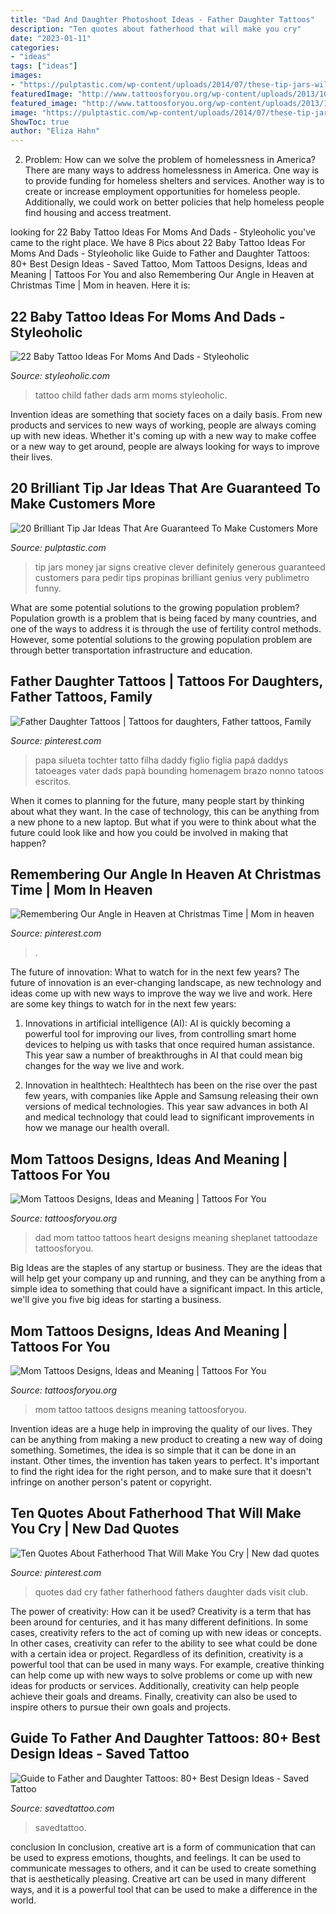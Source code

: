 ```yaml
---
title: "Dad And Daughter Photoshoot Ideas - Father Daughter Tattoos"
description: "Ten quotes about fatherhood that will make you cry"
date: "2023-01-11"
categories:
- "ideas"
tags: ["ideas"]
images:
- "https://pulptastic.com/wp-content/uploads/2014/07/these-tip-jars-will-definitely-get-money-4.jpg"
featuredImage: "http://www.tattoosforyou.org/wp-content/uploads/2013/10/Tattoo-Mom-604x1024.jpg"
featured_image: "http://www.tattoosforyou.org/wp-content/uploads/2013/10/Tattoo-Mom-604x1024.jpg"
image: "https://pulptastic.com/wp-content/uploads/2014/07/these-tip-jars-will-definitely-get-money-4.jpg"
ShowToc: true
author: "Eliza Hahn"
---
```



2. Problem:
How can we solve the problem of homelessness in America?
There are many ways to address homelessness in America. One way is to provide funding for homeless shelters and services. Another way is to create or increase employment opportunities for homeless people. Additionally, we could work on better policies that help homeless people find housing and access treatment.

	

		
looking for 22 Baby Tattoo Ideas For Moms And Dads - Styleoholic you've came to the right place. We have 8 Pics about 22 Baby Tattoo Ideas For Moms And Dads - Styleoholic like Guide to Father and Daughter Tattoos: 80+ Best Design Ideas - Saved Tattoo, Mom Tattoos Designs, Ideas and Meaning | Tattoos For You and also Remembering Our Angle in Heaven at Christmas Time | Mom in heaven. Here it is:
		
    
## 22 Baby Tattoo Ideas For Moms And Dads - Styleoholic

<img loading=lazy src="https://i.styleoholic.com/2017/01/Father-and-child-tattoo-on-the-arm.jpg" onerror="this.onerror=null;this.src='https://tse2.mm.bing.net/th?id=OIP.UjrGzzSfGrKRyKo2UM15QgAAAA&amp;pid=15.1';" alt="22 Baby Tattoo Ideas For Moms And Dads - Styleoholic">

_Source: styleoholic.com_

>tattoo child father dads arm moms styleoholic. 

	

Invention ideas are something that society faces on a daily basis. From new products and services to new ways of working, people are always coming up with new ideas. Whether it's coming up with a new way to make coffee or a new way to get around, people are always looking for ways to improve their lives. 

    
## 20 Brilliant Tip Jar Ideas That Are Guaranteed To Make Customers More

<img loading=lazy src="https://pulptastic.com/wp-content/uploads/2014/07/these-tip-jars-will-definitely-get-money-4.jpg" onerror="this.onerror=null;this.src='https://tse1.mm.bing.net/th?id=OIP.gy4816YkRdHKQXfoC6a4EAHaIl&amp;pid=15.1';" alt="20 Brilliant Tip Jar Ideas That Are Guaranteed To Make Customers More">

_Source: pulptastic.com_

>tip jars money jar signs creative clever definitely generous guaranteed customers para pedir tips propinas brilliant genius very publimetro funny. 

	

What are some potential solutions to the growing population problem?
Population growth is a problem that is being faced by many countries, and one of the ways to address it is through the use of fertility control methods. However, some potential solutions to the growing population problem are through better transportation infrastructure and education.

    
## Father Daughter Tattoos | Tattoos For Daughters, Father Tattoos, Family

<img loading=lazy src="https://i.pinimg.com/736x/e2/28/03/e228030251c258a9fd2875787ac8d572.jpg" onerror="this.onerror=null;this.src='https://tse1.mm.bing.net/th?id=OIP.jfSbahKtPEXK8RudFJbf4QHaLH&amp;pid=15.1';" alt="Father Daughter Tattoos | Tattoos for daughters, Father tattoos, Family">

_Source: pinterest.com_

>papa silueta tochter tatto filha daddy figlio figlia papá daddys tatoeages vater dads papà bounding homenagem brazo nonno tatoos escritos. 

	

When it comes to planning for the future, many people start by thinking about what they want. In the case of technology, this can be anything from a new phone to a new laptop. But what if you were to think about what the future could look like and how you could be involved in making that happen?

    
## Remembering Our Angle In Heaven At Christmas Time | Mom In Heaven

<img loading=lazy src="https://i.pinimg.com/736x/52/27/c4/5227c411cab22bbf1d1d9aedd1b97f2b--christmas-quotes-christmas-time.jpg" onerror="this.onerror=null;this.src='https://tse4.mm.bing.net/th?id=OIP.lNlKjXuNv4cO2AGvkLPc-gAAAA&amp;pid=15.1';" alt="Remembering Our Angle in Heaven at Christmas Time | Mom in heaven">

_Source: pinterest.com_

>. 

	

The future of innovation: What to watch for in the next few years?
The future of innovation is an ever-changing landscape, as new technology and ideas come up with new ways to improve the way we live and work. Here are some key things to watch for in the next few years: 
1. Innovations in artificial intelligence (AI): AI is quickly becoming a powerful tool for improving our lives, from controlling smart home devices to helping us with tasks that once required human assistance. This year saw a number of breakthroughs in AI that could mean big changes for the way we live and work. 

2. Innovation in healthtech: Healthtech has been on the rise over the past few years, with companies like Apple and Samsung releasing their own versions of medical technologies. This year saw advances in both AI and medical technology that could lead to significant improvements in how we manage our health overall. 


    
## Mom Tattoos Designs, Ideas And Meaning | Tattoos For You

<img loading=lazy src="http://www.tattoosforyou.org/wp-content/uploads/2013/10/Mom-and-Dad-Tattoos.jpg" onerror="this.onerror=null;this.src='https://tse1.mm.bing.net/th?id=OIP.oWZ-384ozdKOtbTMFtHh0gHaJ4&amp;pid=15.1';" alt="Mom Tattoos Designs, Ideas and Meaning | Tattoos For You">

_Source: tattoosforyou.org_

>dad mom tattoo tattoos heart designs meaning sheplanet tattoodaze tattoosforyou. 

	

Big Ideas are the staples of any startup or business. They are the ideas that will help get your company up and running, and they can be anything from a simple idea to something that could have a significant impact. In this article, we'll give you five big ideas for starting a business.

    
## Mom Tattoos Designs, Ideas And Meaning | Tattoos For You

<img loading=lazy src="http://www.tattoosforyou.org/wp-content/uploads/2013/10/Tattoo-Mom-604x1024.jpg" onerror="this.onerror=null;this.src='https://tse4.mm.bing.net/th?id=OIP.X-01ICbOJTeCsrXa2BzL2AHaMj&amp;pid=15.1';" alt="Mom Tattoos Designs, Ideas and Meaning | Tattoos For You">

_Source: tattoosforyou.org_

>mom tattoo tattoos designs meaning tattoosforyou. 

	

Invention ideas are a huge help in improving the quality of our lives. They can be anything from making a new product to creating a new way of doing something. Sometimes, the idea is so simple that it can be done in an instant. Other times, the invention has taken years to perfect. It's important to find the right idea for the right person, and to make sure that it doesn't infringe on another person's patent or copyright.

    
## Ten Quotes About Fatherhood That Will Make You Cry | New Dad Quotes

<img loading=lazy src="https://i.pinimg.com/736x/5b/d1/b8/5bd1b885ac6ffe24dc3f24d34c4a63fb.jpg" onerror="this.onerror=null;this.src='https://tse3.mm.bing.net/th?id=OIP.xOdLK3I6Ap7MmmH7b4Pc7gHaLG&amp;pid=15.1';" alt="Ten Quotes About Fatherhood That Will Make You Cry | New dad quotes">

_Source: pinterest.com_

>quotes dad cry father fatherhood fathers daughter dads visit club. 

	

The power of creativity: How can it be used?
Creativity is a term that has been around for centuries, and it has many different definitions. In some cases, creativity refers to the act of coming up with new ideas or concepts. In other cases, creativity can refer to the ability to see what could be done with a certain idea or project. Regardless of its definition, creativity is a powerful tool that can be used in many ways. For example, creative thinking can help come up with new ways to solve problems or come up with new ideas for products or services. Additionally, creativity can help people achieve their goals and dreams. Finally, creativity can also be used to inspire others to pursue their own goals and projects.

    
## Guide To Father And Daughter Tattoos: 80+ Best Design Ideas - Saved Tattoo

<img loading=lazy src="https://www.savedtattoo.com/wp-content/uploads/2021/06/Date-Tattoos-1-1024x1024.jpg" onerror="this.onerror=null;this.src='https://tse3.mm.bing.net/th?id=OIP.u8I0HmIbfYrBGqeRFDQuGQHaHa&amp;pid=15.1';" alt="Guide to Father and Daughter Tattoos: 80+ Best Design Ideas - Saved Tattoo">

_Source: savedtattoo.com_

>savedtattoo. 

	

conclusion
In conclusion, creative art is a form of communication that can be used to express emotions, thoughts, and feelings. It can be used to communicate messages to others, and it can be used to create something that is aesthetically pleasing. Creative art can be used in many different ways, and it is a powerful tool that can be used to make a difference in the world.

